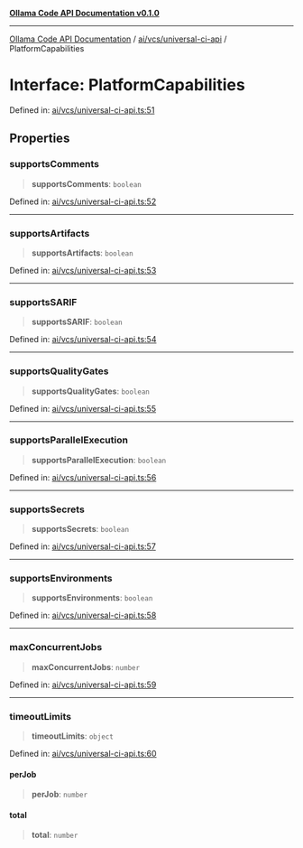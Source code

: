 [**Ollama Code API Documentation v0.1.0**](../../../../README.md)

***

[Ollama Code API Documentation](../../../../modules.md) / [ai/vcs/universal-ci-api](../README.md) / PlatformCapabilities

# Interface: PlatformCapabilities

Defined in: [ai/vcs/universal-ci-api.ts:51](https://github.com/erichchampion/ollama-code/blob/97554aa24b97798bc862485527ccd6faff2a1d42/ollama-code/src/ai/vcs/universal-ci-api.ts#L51)

## Properties

### supportsComments

> **supportsComments**: `boolean`

Defined in: [ai/vcs/universal-ci-api.ts:52](https://github.com/erichchampion/ollama-code/blob/97554aa24b97798bc862485527ccd6faff2a1d42/ollama-code/src/ai/vcs/universal-ci-api.ts#L52)

***

### supportsArtifacts

> **supportsArtifacts**: `boolean`

Defined in: [ai/vcs/universal-ci-api.ts:53](https://github.com/erichchampion/ollama-code/blob/97554aa24b97798bc862485527ccd6faff2a1d42/ollama-code/src/ai/vcs/universal-ci-api.ts#L53)

***

### supportsSARIF

> **supportsSARIF**: `boolean`

Defined in: [ai/vcs/universal-ci-api.ts:54](https://github.com/erichchampion/ollama-code/blob/97554aa24b97798bc862485527ccd6faff2a1d42/ollama-code/src/ai/vcs/universal-ci-api.ts#L54)

***

### supportsQualityGates

> **supportsQualityGates**: `boolean`

Defined in: [ai/vcs/universal-ci-api.ts:55](https://github.com/erichchampion/ollama-code/blob/97554aa24b97798bc862485527ccd6faff2a1d42/ollama-code/src/ai/vcs/universal-ci-api.ts#L55)

***

### supportsParallelExecution

> **supportsParallelExecution**: `boolean`

Defined in: [ai/vcs/universal-ci-api.ts:56](https://github.com/erichchampion/ollama-code/blob/97554aa24b97798bc862485527ccd6faff2a1d42/ollama-code/src/ai/vcs/universal-ci-api.ts#L56)

***

### supportsSecrets

> **supportsSecrets**: `boolean`

Defined in: [ai/vcs/universal-ci-api.ts:57](https://github.com/erichchampion/ollama-code/blob/97554aa24b97798bc862485527ccd6faff2a1d42/ollama-code/src/ai/vcs/universal-ci-api.ts#L57)

***

### supportsEnvironments

> **supportsEnvironments**: `boolean`

Defined in: [ai/vcs/universal-ci-api.ts:58](https://github.com/erichchampion/ollama-code/blob/97554aa24b97798bc862485527ccd6faff2a1d42/ollama-code/src/ai/vcs/universal-ci-api.ts#L58)

***

### maxConcurrentJobs

> **maxConcurrentJobs**: `number`

Defined in: [ai/vcs/universal-ci-api.ts:59](https://github.com/erichchampion/ollama-code/blob/97554aa24b97798bc862485527ccd6faff2a1d42/ollama-code/src/ai/vcs/universal-ci-api.ts#L59)

***

### timeoutLimits

> **timeoutLimits**: `object`

Defined in: [ai/vcs/universal-ci-api.ts:60](https://github.com/erichchampion/ollama-code/blob/97554aa24b97798bc862485527ccd6faff2a1d42/ollama-code/src/ai/vcs/universal-ci-api.ts#L60)

#### perJob

> **perJob**: `number`

#### total

> **total**: `number`
